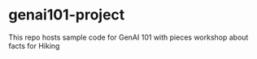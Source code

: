 # genai101-project

This repo hosts sample code for GenAI 101 with pieces workshop about facts for Hiking

